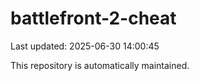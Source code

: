 # battlefront-2-cheat

Last updated: 2025-06-30 14:00:45

This repository is automatically maintained.
